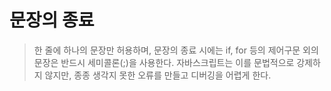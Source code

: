 # 문장의 종료
> 한 줄에 하나의 문장만 허용하며, 문장의 종료 시에는 if, for 등의 제어구문 외의 문장은 반드시 세미콜론(;)을 사용한다. 자바스크립트는 이를 문법적으로 강제하지 않지만, 종종 생각지 못한 오류를 만들고 디버깅을 어렵게 한다.
